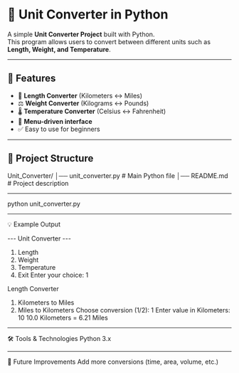 # 🧮 Unit Converter in Python

A simple **Unit Converter Project** built with Python.  
This program allows users to convert between different units such as **Length, Weight, and Temperature**.

---

## 🚀 Features
- 📏 **Length Converter** (Kilometers ↔ Miles)  
- ⚖️ **Weight Converter** (Kilograms ↔ Pounds)  
- 🌡️ **Temperature Converter** (Celsius ↔ Fahrenheit)  
- 🔄 **Menu-driven interface**  
- ✅ Easy to use for beginners  

---

## 📂 Project Structure
Unit_Converter/
│── unit_converter.py # Main Python file
│── README.md # Project description

---

python unit_converter.py

---

💡 Example Output

--- Unit Converter ---

1. Length
2. Weight
3. Temperature
4. Exit
Enter your choice: 1

Length Converter
1. Kilometers to Miles
2. Miles to Kilometers
Choose conversion (1/2): 1
Enter value in Kilometers: 10
10.0 Kilometers = 6.21 Miles

---

🛠️ Tools & Technologies
Python 3.x

---

📌 Future Improvements
Add more conversions (time, area, volume, etc.)
















